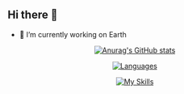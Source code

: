 ## Hi there 👋

- 🔭 I’m currently working on Earth


<div align="center">

  [![Anurag's GitHub stats](https://github-readme-stats.vercel.app/api?username=jaylaelike&show_icons=true&theme=dracula)](https://github.com/jaylaelike/github-readme-stats)
  
  [![Languages](https://github-readme-stats.vercel.app/api/top-langs/?username=jaylaelike&layout=compact&langs_count=10&hide_border=true&custom_title=Languages&bg_color=00000000&hide=PHP)](https://github.com/jaylaelike)

  
[![My Skills](https://skillicons.dev/icons?i=nextjs,aws,gcp,nestjs,react,vue,nodejs,anaconda,p5js,js,html,css,wasm,astro,arduino,planetscale,planetscale,docker,graphql,prisma,flutter,linux)](https://skillicons.dev)

  

</div>
